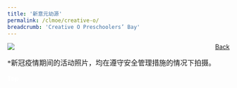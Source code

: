 ```yaml
---
title: '新意元幼源'
permalink: /clmoe/creative-o/
breadcrumb: 'Creative O Preschoolers’ Bay'
---
```


<!-- Global site tag (gtag.js) - Google Ads: 726049306 -->
<script async src="https://www.googletagmanager.com/gtag/js?id=AW-726049306"></script>
<script>
  window.dataLayer = window.dataLayer || [];
  function gtag(){dataLayer.push(arguments);}
  gtag('js', new Date());

  gtag('config', 'AW-726049306');
</script>
<a href="/exhibits/华文学习展示区-chinese-exhibitions-c/preschool/" style="float:right;">Back</a>
 <img src="/images/CreativeO_CL_Final.jpg"> <br/>
<p style="font-family: KaiTi; font-size:16px;">*新冠疫情期间的活动照片，均在遵守安全管理措施的情况下拍摄。</p>

<div class="btntop"><a href="#top" style="text-decoration:none;"><span style="color:white"><b>Top</b></span></a></div>
